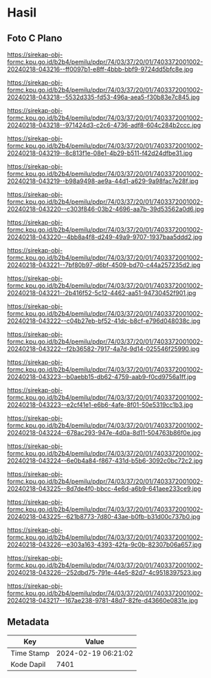 # Hasil

## Foto C Plano

https://sirekap-obj-formc.kpu.go.id/b2b4/pemilu/pdpr/74/03/37/20/01/7403372001002-20240218-043216--ff0097b1-e8ff-4bbb-bbf9-9724dd5bfc8e.jpg

https://sirekap-obj-formc.kpu.go.id/b2b4/pemilu/pdpr/74/03/37/20/01/7403372001002-20240218-043218--5532d335-fd53-496a-aea5-f30b83e7c845.jpg

https://sirekap-obj-formc.kpu.go.id/b2b4/pemilu/pdpr/74/03/37/20/01/7403372001002-20240218-043218--971424d3-c2c6-4736-adf8-604c284b2ccc.jpg

https://sirekap-obj-formc.kpu.go.id/b2b4/pemilu/pdpr/74/03/37/20/01/7403372001002-20240218-043219--8c813f1e-08e1-4b29-b511-f42d24dfbe31.jpg

https://sirekap-obj-formc.kpu.go.id/b2b4/pemilu/pdpr/74/03/37/20/01/7403372001002-20240218-043219--b98a9498-ae9a-44d1-a629-9a98fac7e28f.jpg

https://sirekap-obj-formc.kpu.go.id/b2b4/pemilu/pdpr/74/03/37/20/01/7403372001002-20240218-043220--c303f846-03b2-4696-aa7b-39d53562a0d6.jpg

https://sirekap-obj-formc.kpu.go.id/b2b4/pemilu/pdpr/74/03/37/20/01/7403372001002-20240218-043220--4bb8a4f8-d249-49a9-9707-1937baa5ddd2.jpg

https://sirekap-obj-formc.kpu.go.id/b2b4/pemilu/pdpr/74/03/37/20/01/7403372001002-20240218-043221--7bf80b97-d6bf-4509-bd70-c44a257235d2.jpg

https://sirekap-obj-formc.kpu.go.id/b2b4/pemilu/pdpr/74/03/37/20/01/7403372001002-20240218-043221--2b416f52-5c12-4462-aa51-94730452f901.jpg

https://sirekap-obj-formc.kpu.go.id/b2b4/pemilu/pdpr/74/03/37/20/01/7403372001002-20240218-043222--c04b27eb-bf52-41dc-b8cf-e796d048038c.jpg

https://sirekap-obj-formc.kpu.go.id/b2b4/pemilu/pdpr/74/03/37/20/01/7403372001002-20240218-043222--f2b36582-7917-4a7d-9d14-025546f25990.jpg

https://sirekap-obj-formc.kpu.go.id/b2b4/pemilu/pdpr/74/03/37/20/01/7403372001002-20240218-043223--b0aebb15-db62-4759-aab9-f0cd9756a1ff.jpg

https://sirekap-obj-formc.kpu.go.id/b2b4/pemilu/pdpr/74/03/37/20/01/7403372001002-20240218-043223--e2cf41e1-e6b6-4afe-8f01-50e5319cc1b3.jpg

https://sirekap-obj-formc.kpu.go.id/b2b4/pemilu/pdpr/74/03/37/20/01/7403372001002-20240218-043224--678ac293-947e-4d0a-8d11-504763b86f0e.jpg

https://sirekap-obj-formc.kpu.go.id/b2b4/pemilu/pdpr/74/03/37/20/01/7403372001002-20240218-043224--6e0b4a84-f867-431d-b5b6-3092c0bc72c2.jpg

https://sirekap-obj-formc.kpu.go.id/b2b4/pemilu/pdpr/74/03/37/20/01/7403372001002-20240218-043225--8d7de4f0-bbcc-4e6d-a6b9-641aee233ce9.jpg

https://sirekap-obj-formc.kpu.go.id/b2b4/pemilu/pdpr/74/03/37/20/01/7403372001002-20240218-043225--621b8773-7d80-43ae-b0fb-b31d00c737b0.jpg

https://sirekap-obj-formc.kpu.go.id/b2b4/pemilu/pdpr/74/03/37/20/01/7403372001002-20240218-043226--e303a163-4393-42fa-9c0b-82307b06a657.jpg

https://sirekap-obj-formc.kpu.go.id/b2b4/pemilu/pdpr/74/03/37/20/01/7403372001002-20240218-043226--252dbd75-791e-44e5-82d7-4c9518397523.jpg

https://sirekap-obj-formc.kpu.go.id/b2b4/pemilu/pdpr/74/03/37/20/01/7403372001002-20240218-043217--167ae238-9781-48d7-82fe-d43660e0831e.jpg


## Metadata

| Key        | Value               |
| ---------- | ------------------- |
| Time Stamp | 2024-02-19 06:21:02 |
| Kode Dapil | 7401                |



